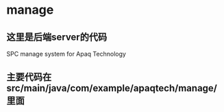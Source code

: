 # manage
##  这里是后端server的代码
SPC manage system for Apaq Technology
## 主要代码在src/main/java/com/example/apaqtech/manage/ 里面
